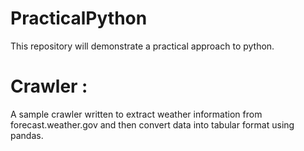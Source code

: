 # PracticalPython
This repository will demonstrate a practical approach to python.

# Crawler : 
A sample crawler written to extract weather information from forecast.weather.gov and then convert data into tabular format using pandas.

